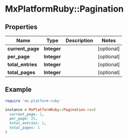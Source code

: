 # MxPlatformRuby::Pagination

## Properties

| Name | Type | Description | Notes |
| ---- | ---- | ----------- | ----- |
| **current_page** | **Integer** |  | [optional] |
| **per_page** | **Integer** |  | [optional] |
| **total_entries** | **Integer** |  | [optional] |
| **total_pages** | **Integer** |  | [optional] |

## Example

```ruby
require 'mx-platform-ruby'

instance = MxPlatformRuby::Pagination.new(
  current_page: 1,
  per_page: 25,
  total_entries: 1,
  total_pages: 1
)
```

